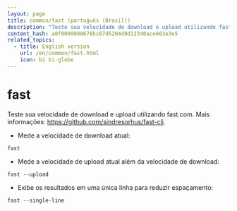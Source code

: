 ```yaml
---
layout: page
title: common/fast (português (Brasil))
description: "Teste sua velocidade de download e upload utilizando fast.com."
content_hash: a0f0009980678bc67d5204d0d12340ace663e3e5
related_topics:
  - title: English version
    url: /en/common/fast.html
    icon: bi bi-globe
---
```

# fast

Teste sua velocidade de download e upload utilizando fast.com.
Mais informações: <https://github.com/sindresorhus/fast-cli>.

- Mede a velocidade de download atual:

`fast`

- Mede a velocidade de upload atual além da velocidade de download:

`fast --upload`

- Exibe os resultados em uma única linha para reduzir espaçamento:

`fast --single-line`
